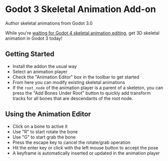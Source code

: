 # Godot 3 Skeletal Animation Add-on

Author skeletal animations from Godot 3.0

While you're [waiting for Godot 4 skeletal animation editing](https://www.youtube.com/watch?v=_timNOvSm_U), get 3D skeletal animation in Godot 3 today!

## Getting Started
- Install the addon the usual way
- Select an animation player
- Check the "Animation Editor" box in the toolbar to get started
- From here you can modify existing skeletal animations
- If the `root_node` of the animation player is a parent of a skeleton, you can press the "Add Bones Under Root" button to quickly add transform tracks for all bones that are descendants of the root node.

## Using the Animation Editor
- Click on a bone to active it
- Use "R" to start rotate the bone
- Use "G" to start grab the bone
- Press the escape key to cancel the rotate/grab operation
- Hit the enter key or click with the left mouse button to accept the pose
- A keyframe is automatically inserted or updated in the animation player
